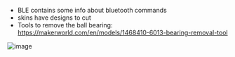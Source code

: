 * BLE contains some info about bluetooth commands
* skins have designs to cut
* Tools to remove the ball bearing: https://makerworld.com/en/models/1468410-6013-bearing-removal-tool

![image](https://github.com/user-attachments/assets/5a61df15-82c6-48d0-9b80-e09537a0579c)
